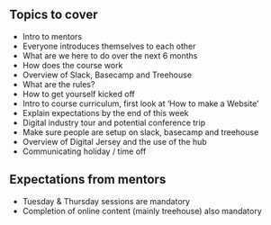 ## Topics to cover
- Intro to mentors
- Everyone introduces themselves to each other
- What are we here to do over the next 6 months
- How does the course work
- Overview of Slack, Basecamp and Treehouse
- What are the rules?
- How to get yourself kicked off
- Intro to course curriculum, first look at ‘How to make a Website’
- Explain expectations by the end of this week
- Digital industry tour and potential conference trip
- Make sure people are setup on slack, basecamp and treehouse
- Overview of Digital Jersey and the use of the hub
- Communicating holiday / time off

## Expectations from mentors
- Tuesday & Thursday sessions are mandatory
- Completion of online content (mainly treehouse) also mandatory